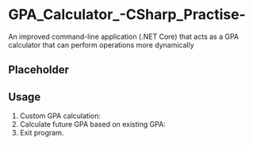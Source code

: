 # GPA_Calculator_-CSharp_Practise-
An improved command-line application (.NET Core) that acts as a GPA calculator that can perform operations more dynamically

Placeholder
-

Usage
-
1) Custom GPA calculation:
2) Calculate future GPA based on existing GPA:
3) Exit program.
